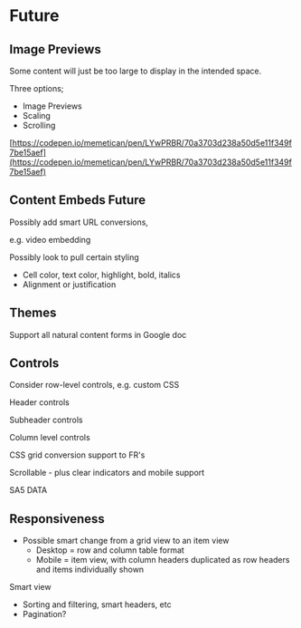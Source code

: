 # Future

## Image Previews

Some content will just be too large to display in the intended space.

Three options;

* Image Previews
* Scaling
* Scrolling

[https://codepen.io/memetican/pen/LYwPRBR/70a3703d238a50d5e11f349f7be15aef](https://codepen.io/memetican/pen/LYwPRBR/70a3703d238a50d5e11f349f7be15aef)

## Content Embeds Future&#x20;

Possibly add smart URL conversions,&#x20;

e.g. video embedding

Possibly look to pull certain styling

* Cell color, text color, highlight, bold, italics
* Alignment or justification

## Themes

Support all natural content forms in Google doc

## Controls

Consider row-level controls, e.g. custom CSS

Header controls

Subheader controls

Column level controls

CSS grid conversion support to FR's&#x20;

Scrollable - plus clear indicators and mobile support&#x20;



SA5 DATA

## Responsiveness

* Possible smart change from a grid view to an item view
  * Desktop = row and column table format&#x20;
  * Mobile = item view, with column headers duplicated as row headers and items individually shown&#x20;

Smart view

* Sorting and filtering, smart headers, etc&#x20;
* Pagination?&#x20;









